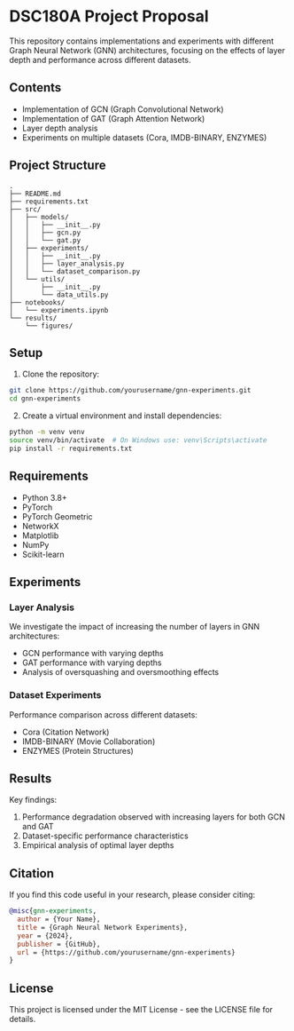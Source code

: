 # DSC180A Project Proposal

This repository contains implementations and experiments with different Graph Neural Network (GNN) architectures, focusing on the effects of layer depth and performance across different datasets.

## Contents
- Implementation of GCN (Graph Convolutional Network)
- Implementation of GAT (Graph Attention Network)
- Layer depth analysis
- Experiments on multiple datasets (Cora, IMDB-BINARY, ENZYMES)

## Project Structure
```
.
├── README.md
├── requirements.txt
├── src/
│   ├── models/
│   │   ├── __init__.py
│   │   ├── gcn.py
│   │   └── gat.py
│   ├── experiments/
│   │   ├── __init__.py
│   │   ├── layer_analysis.py
│   │   └── dataset_comparison.py
│   └── utils/
│       ├── __init__.py
│       └── data_utils.py
├── notebooks/
│   └── experiments.ipynb
└── results/
    └── figures/
```

## Setup

1. Clone the repository:
```bash
git clone https://github.com/yourusername/gnn-experiments.git
cd gnn-experiments
```

2. Create a virtual environment and install dependencies:
```bash
python -m venv venv
source venv/bin/activate  # On Windows use: venv\Scripts\activate
pip install -r requirements.txt
```

## Requirements
- Python 3.8+
- PyTorch
- PyTorch Geometric
- NetworkX
- Matplotlib
- NumPy
- Scikit-learn

## Experiments

### Layer Analysis
We investigate the impact of increasing the number of layers in GNN architectures:
- GCN performance with varying depths
- GAT performance with varying depths
- Analysis of oversquashing and oversmoothing effects

### Dataset Experiments
Performance comparison across different datasets:
- Cora (Citation Network)
- IMDB-BINARY (Movie Collaboration)
- ENZYMES (Protein Structures)

## Results

Key findings:
1. Performance degradation observed with increasing layers for both GCN and GAT
2. Dataset-specific performance characteristics
3. Empirical analysis of optimal layer depths

## Citation

If you find this code useful in your research, please consider citing:
```bibtex
@misc{gnn-experiments,
  author = {Your Name},
  title = {Graph Neural Network Experiments},
  year = {2024},
  publisher = {GitHub},
  url = {https://github.com/yourusername/gnn-experiments}
}
```

## License
This project is licensed under the MIT License - see the LICENSE file for details.
